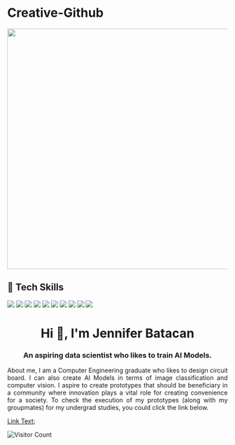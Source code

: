 # Creative-Github

<p align="center">
  <img src="https://images.unsplash.com/photo-1586920740099-f3ceb65bc51e?fm=jpg&q=60&w=3000&ixlib=rb-4.1.0&ixid=M3wxMjA3fDB8MHxzZWFyY2h8MTF8fGFyZHVpbm98ZW58MHx8MHx8fDA%3D" width=1000; height= 550" style="display:block; margin:auto;">
</p>

## 🧰 Tech Skills

<img src="https://img.shields.io/badge/Python-3776AB?style=for-the-badge&logo=python&logoColor=white" /> <img src="https://img.shields.io/badge/JavaScript-F7DF1E?style=for-the-badge&logo=javascript&logoColor=black" /> <img src="https://img.shields.io/badge/React-20232A?style=for-the-badge&logo=react&logoColor=61DAFB" /> <img src="https://img.shields.io/badge/Three.js-000000?style=for-the-badge&logo=threedotjs&logoColor=white" /> <img src="https://img.shields.io/badge/Blender-F5792A?style=for-the-badge&logo=blender&logoColor=white" /> <img src="https://img.shields.io/badge/HTML5-E34F26?style=for-the-badge&logo=html5&logoColor=white" /> <img src="https://img.shields.io/badge/CSS3-1572B6?style=for-the-badge&logo=css3&logoColor=white" /> <img src="https://img.shields.io/badge/PCB%20Design-006400?style=for-the-badge&logo=altiumdesigner&logoColor=white" /> <img src="https://img.shields.io/badge/CNN-FF6F00?style=for-the-badge&logo=tensorflow&logoColor=white" /> <img src="https://img.shields.io/badge/YOLO-00FFFF?style=for-the-badge&logo=opencv&logoColor=black" />

<h1 align="center">Hi 👋, I'm Jennifer Batacan</h1>
<h3 align="center">An aspiring data scientist who likes to train AI Models.</h3>
<p align="justify">About me, I am a Computer Engineering graduate who likes to design circuit board. I can also create AI Models in terms of image classification and computer vision. I aspire to create prototypes that should be beneficiary in a community where innovation plays a vital role for creating convenience for a society. To check the execution of my prototypes (along with my groupmates) for my undergrad studies, you could click the link below.
</p>

[Link Text](https://example.com);

![Visitor Count](https://komarev.com/ghpvc/?username=swift27-29&style=flat-square&color=green)
